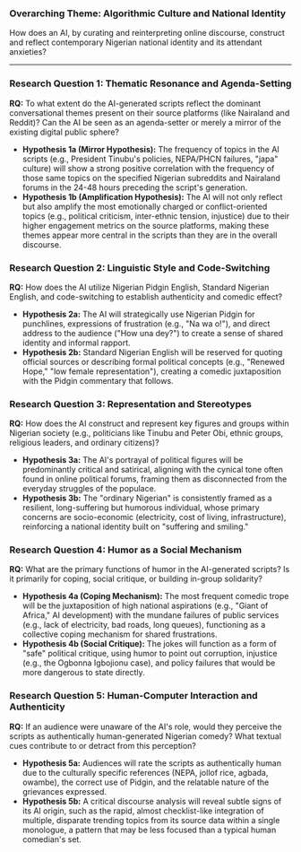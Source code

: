 ### **Overarching Theme: Algorithmic Culture and National Identity**
How does an AI, by curating and reinterpreting online discourse, construct and reflect contemporary Nigerian national identity and its attendant anxieties?

---

### **Research Question 1: Thematic Resonance and Agenda-Setting**
**RQ:** To what extent do the AI-generated scripts reflect the dominant conversational themes present on their source platforms (like Nairaland and Reddit)? Can the AI be seen as an agenda-setter or merely a mirror of the existing digital public sphere?

*   **Hypothesis 1a (Mirror Hypothesis):** The frequency of topics in the AI scripts (e.g., President Tinubu's policies, NEPA/PHCN failures, "japa" culture) will show a strong positive correlation with the frequency of those same topics on the specified Nigerian subreddits and Nairaland forums in the 24-48 hours preceding the script's generation.
*   **Hypothesis 1b (Amplification Hypothesis):** The AI will not only reflect but also amplify the most emotionally charged or conflict-oriented topics (e.g., political criticism, inter-ethnic tension, injustice) due to their higher engagement metrics on the source platforms, making these themes appear more central in the scripts than they are in the overall discourse.

### **Research Question 2: Linguistic Style and Code-Switching**
**RQ:** How does the AI utilize Nigerian Pidgin English, Standard Nigerian English, and code-switching to establish authenticity and comedic effect?

*   **Hypothesis 2a:** The AI will strategically use Nigerian Pidgin for punchlines, expressions of frustration (e.g., "Na wa o!"), and direct address to the audience ("How una dey?") to create a sense of shared identity and informal rapport.
*   **Hypothesis 2b:** Standard Nigerian English will be reserved for quoting official sources or describing formal political concepts (e.g., "Renewed Hope," "low female representation"), creating a comedic juxtaposition with the Pidgin commentary that follows.

### **Research Question 3: Representation and Stereotypes**
**RQ:** How does the AI construct and represent key figures and groups within Nigerian society (e.g., politicians like Tinubu and Peter Obi, ethnic groups, religious leaders, and ordinary citizens)?

*   **Hypothesis 3a:** The AI's portrayal of political figures will be predominantly critical and satirical, aligning with the cynical tone often found in online political forums, framing them as disconnected from the everyday struggles of the populace.
*   **Hypothesis 3b:** The "ordinary Nigerian" is consistently framed as a resilient, long-suffering but humorous individual, whose primary concerns are socio-economic (electricity, cost of living, infrastructure), reinforcing a national identity built on "suffering and smiling."

### **Research Question 4: Humor as a Social Mechanism**
**RQ:** What are the primary functions of humor in the AI-generated scripts? Is it primarily for coping, social critique, or building in-group solidarity?

*   **Hypothesis 4a (Coping Mechanism):** The most frequent comedic trope will be the juxtaposition of high national aspirations (e.g., "Giant of Africa," AI development) with the mundane failures of public services (e.g., lack of electricity, bad roads, long queues), functioning as a collective coping mechanism for shared frustrations.
*   **Hypothesis 4b (Social Critique):** The jokes will function as a form of "safe" political critique, using humor to point out corruption, injustice (e.g., the Ogbonna Igbojionu case), and policy failures that would be more dangerous to state directly.

### **Research Question 5: Human-Computer Interaction and Authenticity**
**RQ:** If an audience were unaware of the AI's role, would they perceive the scripts as authentically human-generated Nigerian comedy? What textual cues contribute to or detract from this perception?

*   **Hypothesis 5a:** Audiences will rate the scripts as authentically human due to the culturally specific references (NEPA, jollof rice, agbada, owambe), the correct use of Pidgin, and the relatable nature of the grievances expressed.
*   **Hypothesis 5b:** A critical discourse analysis will reveal subtle signs of its AI origin, such as the rapid, almost checklist-like integration of multiple, disparate trending topics from its source data within a single monologue, a pattern that may be less focused than a typical human comedian's set.
